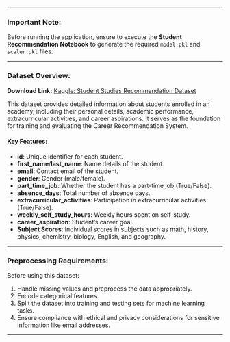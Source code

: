  ---

### Important Note:  
Before running the application, ensure to execute the **Student Recommendation Notebook** to generate the required `model.pkl` and `scaler.pkl` files.

---

### Dataset Overview:  
**Download Link:** [Kaggle: Student Studies Recommendation Dataset](https://www.kaggle.com/datasets/noorsaeed/student-studeis-recommendation)  

This dataset provides detailed information about students enrolled in an academy, including their personal details, academic performance, extracurricular activities, and career aspirations. It serves as the foundation for training and evaluating the Career Recommendation System.  

#### Key Features:  
- **id**: Unique identifier for each student.  
- **first_name**/**last_name**: Name details of the student.  
- **email**: Contact email of the student.  
- **gender**: Gender (male/female).  
- **part_time_job**: Whether the student has a part-time job (True/False).  
- **absence_days**: Total number of absence days.  
- **extracurricular_activities**: Participation in extracurricular activities (True/False).  
- **weekly_self_study_hours**: Weekly hours spent on self-study.  
- **career_aspiration**: Student’s career goal.  
- **Subject Scores**: Individual scores in subjects such as math, history, physics, chemistry, biology, English, and geography.

---

### Preprocessing Requirements:  
Before using this dataset:  
1. Handle missing values and preprocess the data appropriately.  
2. Encode categorical features.  
3. Split the dataset into training and testing sets for machine learning tasks.  
4. Ensure compliance with ethical and privacy considerations for sensitive information like email addresses.  

---  

